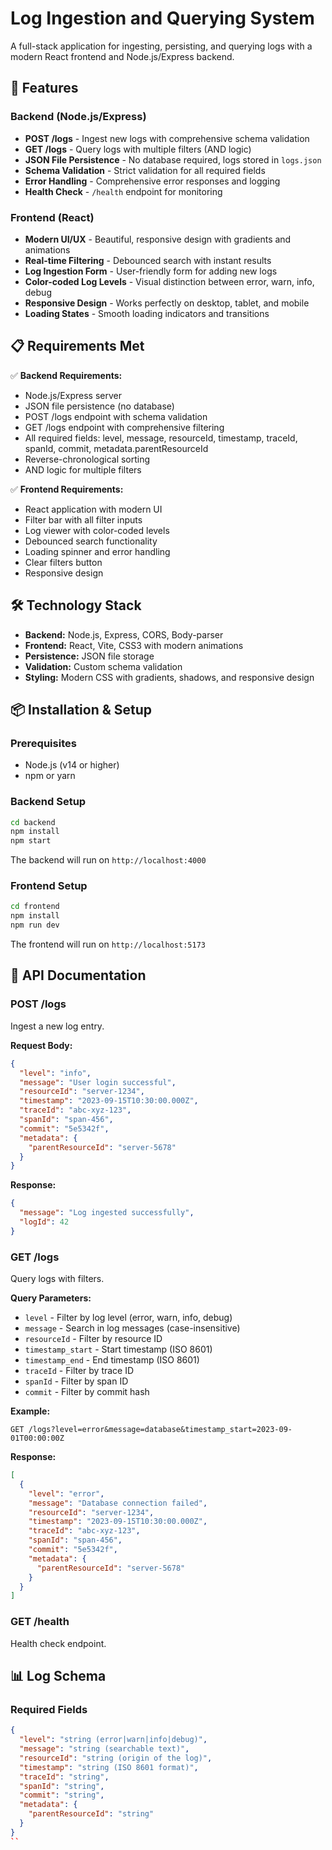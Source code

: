 # Log Ingestion and Querying System

A full-stack application for ingesting, persisting, and querying logs with a modern React frontend and Node.js/Express backend.

## 🚀 Features

### Backend (Node.js/Express)
- **POST /logs** - Ingest new logs with comprehensive schema validation
- **GET /logs** - Query logs with multiple filters (AND logic)
- **JSON File Persistence** - No database required, logs stored in `logs.json`
- **Schema Validation** - Strict validation for all required fields
- **Error Handling** - Comprehensive error responses and logging
- **Health Check** - `/health` endpoint for monitoring

### Frontend (React)
- **Modern UI/UX** - Beautiful, responsive design with gradients and animations
- **Real-time Filtering** - Debounced search with instant results
- **Log Ingestion Form** - User-friendly form for adding new logs
- **Color-coded Log Levels** - Visual distinction between error, warn, info, debug
- **Responsive Design** - Works perfectly on desktop, tablet, and mobile
- **Loading States** - Smooth loading indicators and transitions

## 📋 Requirements Met

✅ **Backend Requirements:**
- Node.js/Express server
- JSON file persistence (no database)
- POST /logs endpoint with schema validation
- GET /logs endpoint with comprehensive filtering
- All required fields: level, message, resourceId, timestamp, traceId, spanId, commit, metadata.parentResourceId
- Reverse-chronological sorting
- AND logic for multiple filters

✅ **Frontend Requirements:**
- React application with modern UI
- Filter bar with all filter inputs
- Log viewer with color-coded levels
- Debounced search functionality
- Loading spinner and error handling
- Clear filters button
- Responsive design

## 🛠️ Technology Stack

- **Backend:** Node.js, Express, CORS, Body-parser
- **Frontend:** React, Vite, CSS3 with modern animations
- **Persistence:** JSON file storage
- **Validation:** Custom schema validation
- **Styling:** Modern CSS with gradients, shadows, and responsive design

## 📦 Installation & Setup

### Prerequisites
- Node.js (v14 or higher)
- npm or yarn

### Backend Setup
```bash
cd backend
npm install
npm start
```

The backend will run on `http://localhost:4000`

### Frontend Setup
```bash
cd frontend
npm install
npm run dev
```

The frontend will run on `http://localhost:5173`

## 🔧 API Documentation

### POST /logs
Ingest a new log entry.

**Request Body:**
```json
{
  "level": "info",
  "message": "User login successful",
  "resourceId": "server-1234",
  "timestamp": "2023-09-15T10:30:00.000Z",
  "traceId": "abc-xyz-123",
  "spanId": "span-456",
  "commit": "5e5342f",
  "metadata": {
    "parentResourceId": "server-5678"
  }
}
```

**Response:**
```json
{
  "message": "Log ingested successfully",
  "logId": 42
}
```

### GET /logs
Query logs with filters.

**Query Parameters:**
- `level` - Filter by log level (error, warn, info, debug)
- `message` - Search in log messages (case-insensitive)
- `resourceId` - Filter by resource ID
- `timestamp_start` - Start timestamp (ISO 8601)
- `timestamp_end` - End timestamp (ISO 8601)
- `traceId` - Filter by trace ID
- `spanId` - Filter by span ID
- `commit` - Filter by commit hash

**Example:**
```
GET /logs?level=error&message=database&timestamp_start=2023-09-01T00:00:00Z
```

**Response:**
```json
[
  {
    "level": "error",
    "message": "Database connection failed",
    "resourceId": "server-1234",
    "timestamp": "2023-09-15T10:30:00.000Z",
    "traceId": "abc-xyz-123",
    "spanId": "span-456",
    "commit": "5e5342f",
    "metadata": {
      "parentResourceId": "server-5678"
    }
  }
]
```

### GET /health
Health check endpoint.

## 📊 Log Schema

### Required Fields
```json
{
  "level": "string (error|warn|info|debug)",
  "message": "string (searchable text)",
  "resourceId": "string (origin of the log)",
  "timestamp": "string (ISO 8601 format)",
  "traceId": "string",
  "spanId": "string",
  "commit": "string",
  "metadata": {
    "parentResourceId": "string"
  }
}
``